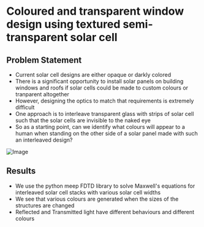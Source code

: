 # Coloured and transparent window design using textured semi-transparent solar cell

## Problem Statement
- Current solar cell designs are either opaque or darkly colored
- There is a significant opportunity to install solar panels on building windows and roofs if solar cells could be made to custom colours or tranparent altogether
- However, designing the optics to match that requirements is extremely difficult
- One approach is to interleave transparent glass with strips of solar cell such that the solar cells are invisible to the naked eye
- So as a starting point, can we identify what colours will appear to a human when standing on the other side of a solar panel made with such an interleaved design?

![Image](images/pipeline.png)

## Results
- We use the python meep FDTD library to solve Maxwell's equations for interleaved solar cell stacks with various solar cell widths
- We see that various colours are generated when the sizes of the structures are changed
- Reflected and Transmitted light have different behaviours and different colours

